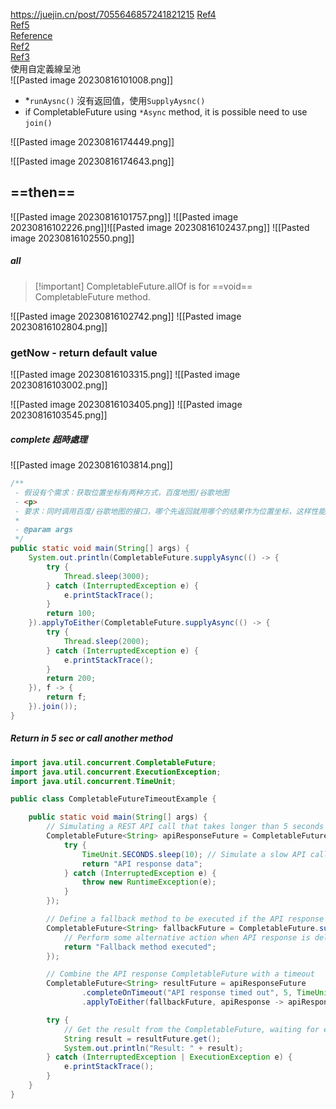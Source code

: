 https://juejin.cn/post/7055646857241821215
[Ref4](https://z.itpub.net/article/detail/61C68F03A99045B16039AFF665F92A25)  
[Ref5](https://it-blog-cn.com/blogs/parallel/completablefuture.html)  
[Reference](https://www.bilibili.com/video/BV1V8411U7s7/?spm_id_from=333.1007.tianma.12-1-43.click&vd_source=7dbbe05f9c47ef882f5a621f94e1d693)  
[Ref2](https://z.itpub.net/article/detail/61C68F03A99045B16039AFF665F92A25)  
[Ref3](https://www.lwohvye.com/2021/09/18/completablefuture%E5%90%84%E7%A7%8D%E7%94%A8%E6%B3%95%EF%BC%88%E8%BD%AC%EF%BC%89/)  
使用自定義線呈池  
![[Pasted image 20230816101008.png]]

- \*`runAysnc()` 沒有返回值，使用`SupplyAysnc()`
- if CompletableFuture using `*Async` method, it is possible need to use `join()`

![[Pasted image 20230816174449.png]]

![[Pasted image 20230816174643.png]]

## ==then==

![[Pasted image 20230816101757.png]]
![[Pasted image 20230816102226.png]]![[Pasted image 20230816102437.png]]
![[Pasted image 20230816102550.png]]

##### all

> [!important] CompletableFuture.allOf is for ==void== CompletableFuture method.

![[Pasted image 20230816102742.png]]
![[Pasted image 20230816102804.png]]

### getNow - return default value

![[Pasted image 20230816103315.png]]
![[Pasted image 20230816103002.png]]

![[Pasted image 20230816103405.png]]
![[Pasted image 20230816103545.png]]

##### complete 超時處理

![[Pasted image 20230816103814.png]]

```java
/**
 - 假设有个需求：获取位置坐标有两种方式，百度地图/谷歌地图
 - <p>
 - 要求：同时调用百度/谷歌地图的接口，哪个先返回就用哪个的结果作为位置坐标，这样性能最佳。
 *
 - @param args
 */
public static void main(String[] args) {
    System.out.println(CompletableFuture.supplyAsync(() -> {
        try {
            Thread.sleep(3000);
        } catch (InterruptedException e) {
            e.printStackTrace();
        }
        return 100;
    }).applyToEither(CompletableFuture.supplyAsync(() -> {
        try {
            Thread.sleep(2000);
        } catch (InterruptedException e) {
            e.printStackTrace();
        }
        return 200;
    }), f -> {
        return f;
    }).join());
}

```

##### Return in 5 sec or call another method

```java
import java.util.concurrent.CompletableFuture;
import java.util.concurrent.ExecutionException;
import java.util.concurrent.TimeUnit;

public class CompletableFutureTimeoutExample {

    public static void main(String[] args) {
        // Simulating a REST API call that takes longer than 5 seconds to respond
        CompletableFuture<String> apiResponseFuture = CompletableFuture.supplyAsync(() -> {
            try {
                TimeUnit.SECONDS.sleep(10); // Simulate a slow API call
                return "API response data";
            } catch (InterruptedException e) {
                throw new RuntimeException(e);
            }
        });

        // Define a fallback method to be executed if the API response is not received within 5 seconds
        CompletableFuture<String> fallbackFuture = CompletableFuture.supplyAsync(() -> {
            // Perform some alternative action when API response is delayed
            return "Fallback method executed";
        });

        // Combine the API response CompletableFuture with a timeout
        CompletableFuture<String> resultFuture = apiResponseFuture
                .completeOnTimeout("API response timed out", 5, TimeUnit.SECONDS)
                .applyToEither(fallbackFuture, apiResponse -> apiResponse);

        try {
            // Get the result from the CompletableFuture, waiting for either API response or fallback
            String result = resultFuture.get();
            System.out.println("Result: " + result);
        } catch (InterruptedException | ExecutionException e) {
            e.printStackTrace();
        }
    }
}

```
